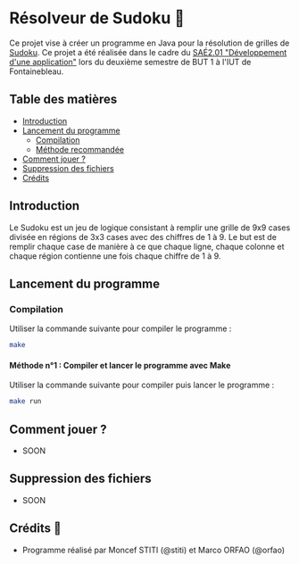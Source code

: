 # Résolveur de Sudoku 🧩

Ce projet vise à créer un programme en Java pour la résolution de grilles de [Sudoku](https://fr.wikipedia.org/wiki/Sudoku). Ce projet a été réalisée dans le cadre du [SAÉ2.01 "Développement d'une application"](https://www.iut-fbleau.fr/sitebp/pt21/21_2023/A75DYGZ82RZL3PGH.php) lors du deuxième semestre de BUT 1 à l'IUT de Fontainebleau.

## Table des matières
- [Introduction](#introduction)
- [Lancement du programme](#lancement-du-programme)
  - [Compilation](#compilation)
  - [Méthode recommandée](#méthode-recommandée)
- [Comment jouer ?](#comment-jouer)
- [Suppression des fichiers](#suppression-des-fichiers)
- [Crédits](#crédits)


## Introduction
Le Sudoku est un jeu de logique consistant à remplir une grille de 9x9 cases divisée en régions de 3x3 cases avec des chiffres de 1 à 9. Le but est de remplir chaque case de manière à ce que chaque ligne, chaque colonne et chaque région contienne une fois chaque chiffre de 1 à 9.


## Lancement du programme
### Compilation

Utiliser la commande suivante pour compiler le programme :
```bash
make
```
#### Méthode n°1 : Compiler et lancer le programme avec Make
Utiliser la commande suivante pour compiler puis lancer le programme :
```bash
make run
```

## Comment jouer ?
- SOON

## Suppression des fichiers
- SOON


## Crédits 🚀
 -   Programme réalisé par Moncef STITI (@stiti) et Marco ORFAO (@orfao)
